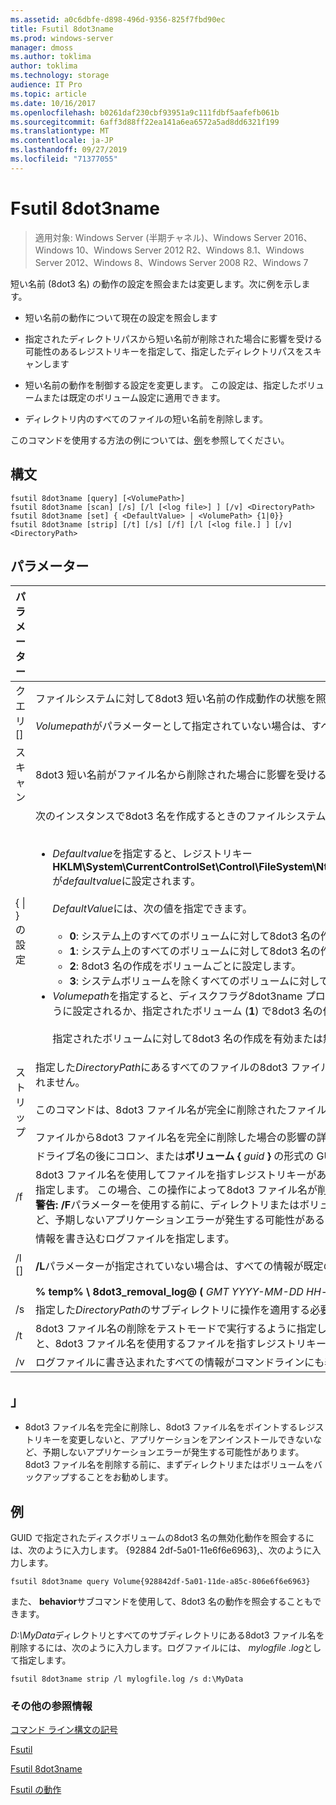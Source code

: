 ```yaml
---
ms.assetid: a0c6dbfe-d898-496d-9356-825f7fbd90ec
title: Fsutil 8dot3name
ms.prod: windows-server
manager: dmoss
ms.author: toklima
author: toklima
ms.technology: storage
audience: IT Pro
ms.topic: article
ms.date: 10/16/2017
ms.openlocfilehash: b0261daf230cbf93951a9c111fdbf5aafefb061b
ms.sourcegitcommit: 6aff3d88ff22ea141a6ea6572a5ad8dd6321f199
ms.translationtype: MT
ms.contentlocale: ja-JP
ms.lasthandoff: 09/27/2019
ms.locfileid: "71377055"
---
```

# <a name="fsutil-8dot3name"></a>Fsutil 8dot3name

>適用対象: Windows Server (半期チャネル)、Windows Server 2016、Windows 10、Windows Server 2012 R2、Windows 8.1、Windows Server 2012、Windows 8、Windows Server 2008 R2、Windows 7

短い名前 (8dot3 名) の動作の設定を照会または変更します。次に例を示します。

-   短い名前の動作について現在の設定を照会します

-   指定されたディレクトリパスから短い名前が削除された場合に影響を受ける可能性のあるレジストリキーを指定して、指定したディレクトリパスをスキャンします

-   短い名前の動作を制御する設定を変更します。 この設定は、指定したボリュームまたは既定のボリューム設定に適用できます。

-   ディレクトリ内のすべてのファイルの短い名前を削除します。

このコマンドを使用する方法の例については、[例](#BKMK_examples)を参照してください。

## <a name="syntax"></a>構文

```
fsutil 8dot3name [query] [<VolumePath>]
fsutil 8dot3name [scan] [/s] [/l [<log file>] ] [/v] <DirectoryPath>
fsutil 8dot3name [set] { <DefaultValue> | <VolumePath> {1|0}}
fsutil 8dot3name [strip] [/t] [/s] [/f] [/l [<log file.] ] [/v] <DirectoryPath>
```

## <a name="parameters"></a>パラメーター

|                 パラメーター                 |                                                                                                                                                                                                                                                                                                                                                                                                                                                                                                                                                                                    説明                                                                                                                                                                                                                                                                                                                                                                                                                                                                                                                                                                                    |
|-------------------------------------------|-----------------------------------------------------------------------------------------------------------------------------------------------------------------------------------------------------------------------------------------------------------------------------------------------------------------------------------------------------------------------------------------------------------------------------------------------------------------------------------------------------------------------------------------------------------------------------------------------------------------------------------------------------------------------------------------------------------------------------------------------------------------------------------------------------------------------------------------------------------------------------------------------------------------------------------------------------------------------------------------------------------------------------------------------------------------------------------------------------------------------------------------------------------------------------------|
|           クエリ [<VolumePath>]            |                                                                                                                                                                                                                                                                                                                                                                                                                                                                           ファイルシステムに対して8dot3 短い名前の作成動作の状態を照会します。<br /><br />*Volumepath*がパラメーターとして指定されていない場合は、すべてのボリュームに対して既定の8dot3name 作成動作設定が表示されます。                                                                                                                                                                                                                                                                                                                                                                                                                                                                            |
|           スキャン <DirectoryPath>            |                                                                                                                                                                                                                                                                                                                                                                                                                                                                                                        8dot3 短い名前がファイル名から削除された場合に影響を受ける可能性があるレジストリキーについて、指定した*DirectoryPath*にあるファイルをスキャンします。                                                                                                                                                                                                                                                                                                                                                                                                                                                                                                         |
| {<DefaultValue> &#124; <VolumePath>} の設定 | 次のインスタンスで8dot3 名を作成するときのファイルシステムの動作を変更します。<br /><br /><ul><li>*Defaultvalue*を指定すると、レジストリキー **HKLM\System\CurrentControlSet\Control\FileSystem\NtfsDisable8dot3NameCreationNtfsDisable8dot3NameCreationNtfsDisable8dot3NameCreation**が*defaultvalue*に設定されます。<br /><br />    *DefaultValue*には、次の値を指定できます。<br /><br /><ul><li>**0**: システム上のすべてのボリュームに対して8dot3 名の作成を有効にします。</li><li>**1**: システム上のすべてのボリュームに対して8dot3 名の作成を無効にします。</li><li>**2**: 8dot3 名の作成をボリュームごとに設定します。</li><li>**3**: システムボリュームを除くすべてのボリュームに対して8dot3 名の作成を無効にします。</li></ul></li><li>*Volumepath*を指定すると、ディスクフラグ8dot3name プロパティに指定されたボリュームが、指定されたボリューム (**0**) に対して8dot3 名の作成を有効にするように設定されるか、指定されたボリューム (**1**) で8dot3 名の作成を無効にするように設定されます。<br /><br />    指定されたボリュームに対して8dot3 名の作成を有効または無効にするには、8dot3 名の作成の既定のファイルシステムの動作を値**2**に設定する必要があります。</li></ul> |
|           ストリップ <DirectoryPath>           |                                                                                                                                                                                                                                                                                                                  指定した*DirectoryPath*にあるすべてのファイルの8dot3 ファイル名を削除します。 *DirectoryPath*のファイル名が260文字を超える場合、8dot3 ファイル名は削除されません。<br /><br />このコマンドは、8dot3 ファイル名が完全に削除されたファイルを指すレジストリキーを一覧表示しますが、変更しません。<br /><br />ファイルから8dot3 ファイル名を完全に削除した場合の影響の詳細については、「[解説](Fsutil-8dot3name.md#BKMK_remarks)」を参照してください。                                                                                                                                                                                                                                                                                                                  |
|               <VolumePath>                |                                                                                                                                                                                                                                                                                                                                                                                                                                                                                                                                       ドライブ名の後にコロン、または**ボリューム {** <em>guid</em> **}** の形式の GUID を指定します。                                                                                                                                                                                                                                                                                                                                                                                                                                                                                                                                       |
|                    /f                     |                                                                                                                                                                                                                                                                                                   8dot3 ファイル名を使用してファイルを指すレジストリキーがある場合でも、指定した*DirectoryPath*にあるすべてのファイルに8dot3 ファイル名が削除されるように指定します。 この場合、この操作によって8dot3 ファイル名が削除されますが、8dot3 ファイル名を使用しているファイルを指すレジストリキーは変更されません。 **警告:** **/F**パラメーターを使用する前に、ディレクトリまたはボリュームをバックアップすることをお勧めします。これは、プログラムをアンインストールできないなど、予期しないアプリケーションエラーが発生する可能性があるためです。                                                                                                                                                                                                                                                                                                    |
|              /l [<log file>]              |                                                                                                                                                                                                                                                                                                                                                                                                                                                                  情報を書き込むログファイルを指定します。<br /><br />**/L**パラメーターが指定されていない場合は、すべての情報が既定のログファイルに書き込まれます。<br /><br />**% temp% \ 8dot3_removal_log@ (** <em>GMT YYYY-MM-DD HH-mm-SS</em> **) .log**                                                                                                                                                                                                                                                                                                                                                                                                                                                                   |
|                    /s                     |                                                                                                                                                                                                                                                                                                                                                                                                                                                                                                                                      指定した*DirectoryPath*のサブディレクトリに操作を適用する必要があることを指定します。                                                                                                                                                                                                                                                                                                                                                                                                                                                                                                                                       |
|                    /t                     |                                                                                                                                                                                                                                                                                                                                                                                                                                                          8dot3 ファイル名の削除をテストモードで実行するように指定します。 8dot3 ファイル名の実際の削除を除くすべての操作が実行されます。 テストモードを使用すると、8dot3 ファイル名を使用するファイルを指すレジストリキーを見つけることができます。                                                                                                                                                                                                                                                                                                                                                                                                                                                           |
|                    /v                     |                                                                                                                                                                                                                                                                                                                                                                                                                                                                                                                                       ログファイルに書き込まれたすべての情報がコマンドラインにも表示されることを指定します。                                                                                                                                                                                                                                                                                                                                                                                                                                                                                                                                       |

## <a name="BKMK_remarks"></a>」

-   8dot3 ファイル名を完全に削除し、8dot3 ファイル名をポイントするレジストリキーを変更しないと、アプリケーションをアンインストールできないなど、予期しないアプリケーションエラーが発生する可能性があります。 8dot3 ファイル名を削除する前に、まずディレクトリまたはボリュームをバックアップすることをお勧めします。

## <a name="BKMK_examples"></a>例
GUID で指定されたディスクボリュームの8dot3 名の無効化動作を照会するには、次のように入力します。 {92884 2df-5a01-11e6f6e6963},、次のように入力します。

```
fsutil 8dot3name query Volume{928842df-5a01-11de-a85c-806e6f6e6963}
```

また、 **behavior**サブコマンドを使用して、8dot3 名の動作を照会することもできます。

*D:\MyData*ディレクトリとすべてのサブディレクトリにある8dot3 ファイル名を削除するには、次のように入力します。ログファイルには、 *mylogfile .log*として指定します。

```
fsutil 8dot3name strip /l mylogfile.log /s d:\MyData
```

### <a name="additional-references"></a>その他の参照情報
[コマンド ライン構文の記号](Command-Line-Syntax-Key.md)

[Fsutil](Fsutil.md)

[Fsutil 8dot3name](Fsutil-8dot3name.md)

[Fsutil の動作](Fsutil-behavior.md)



